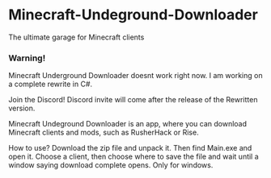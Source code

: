 # Minecraft-Undeground-Downloader
The ultimate garage for Minecraft clients

### Warning!
Minecraft Underground Downloader doesnt work right now. I am working on a complete rewrite in C#. 

Join the Discord!
Discord invite will come after the release of the Rewritten version.

Minecraft Undeground Downloader is an app, where you can download Minecraft clients and mods, such as RusherHack or Rise.

How to use?
Download the zip file and unpack it. Then find Main.exe and open it. Choose a client, then choose where to save the file and wait until a window saying download complete opens.
Only for windows.

